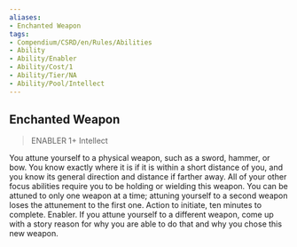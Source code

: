 ```yaml
---
aliases:
- Enchanted Weapon
tags:
- Compendium/CSRD/en/Rules/Abilities
- Ability
- Ability/Enabler
- Ability/Cost/1
- Ability/Tier/NA
- Ability/Pool/Intellect
---
```


  
## Enchanted Weapon  
>ENABLER 1+  Intellect  
  
You attune yourself to a physical weapon, such as a sword, hammer, or bow. You know exactly where it is if it is within a short distance of you, and you know its general direction and distance if farther away. All of your other focus abilities require you to be holding or wielding this weapon. You can be attuned to only one weapon at a time; attuning yourself to a second weapon loses the attunement to the first one. Action to initiate, ten minutes to complete. Enabler. 
If you attune yourself to a different weapon, come up with a story reason for why you are able to do that and why you chose this new weapon.